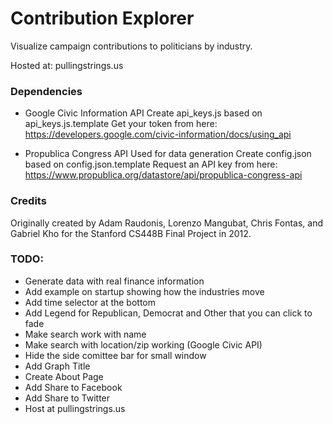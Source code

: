 # Contribution Explorer
Visualize campaign contributions to politicians by industry.

Hosted at: pullingstrings.us

### Dependencies

- Google Civic Information API
	Create api_keys.js based on api_keys.js.template
	Get your token from here: https://developers.google.com/civic-information/docs/using_api

- Propublica Congress API
	Used for data generation
	Create config.json based on config.json.template
	Request an API key from here: https://www.propublica.org/datastore/api/propublica-congress-api

### Credits

Originally created by Adam Raudonis, Lorenzo Mangubat, Chris Fontas, and Gabriel Kho for the Stanford CS448B Final Project in 2012.

### TODO:

- Generate data with real finance information
- Add example on startup showing how the industries move
- Add time selector at the bottom
- Add Legend for Republican, Democrat and Other that you can click to fade
- Make search work with name
- Make search with location/zip working (Google Civic API)
- Hide the side comittee bar for small window
- Add Graph Title
- Create About Page
- Add Share to Facebook
- Add Share to Twitter
- Host at pullingstrings.us